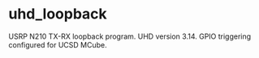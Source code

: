 # uhd_loopback
USRP N210 TX-RX loopback program. UHD version 3.14. 
GPIO triggering configured for UCSD MCube. 
